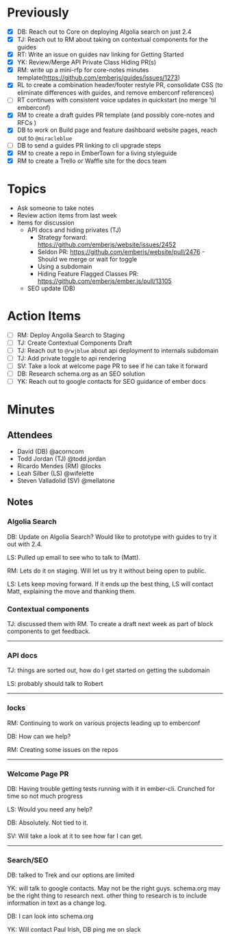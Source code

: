 # Previously

- [x] DB: Reach out to Core on deploying Algolia search on just 2.4
- [x] TJ: Reach out to RM about taking on contextual components for the guides
- [x] RT: Write an issue on guides nav linking for Getting Started
- [x] YK: Review/Merge API Private Class Hiding PR(s)
- [x] RM: write up a mini-rfp for core-notes minutes template(https://github.com/emberjs/guides/issues/1273)
- [x] RL to create a combination header/footer restyle PR, consolidate CSS (to eliminate differences with guides, and remove emberconf references)
- [ ] RT continues with consistent voice updates in quickstart (no merge 'til emberconf)
- [x] RM to create a draft guides PR template (and possibly core-notes and RFCs )
- [x] DB to work on Build page and feature dashboard website pages, reach out to `@miracleblue`
- [ ] DB to send a guides PR linking to cli upgrade steps
- [x] RM to create a repo in EmberTown for a living styleguide
- [x] RM to create a Trello or Waffle site for the docs team

# Topics

- Ask someone to take notes
- Review action items from last week
- Items for discussion
  - API docs and hiding privates (TJ)
    - Strategy forward: https://github.com/emberjs/website/issues/2452
    - Seldon PR: https://github.com/emberjs/website/pull/2476 - Should we merge or wait for toggle
    - Using a subdomain
    - Hiding Feature Flagged Classes PR: https://github.com/emberjs/ember.js/pull/13105
  - SEO update (DB)

# Action Items

- [ ] RM: Deploy Angolia Search to Staging
- [ ] TJ: Create Contextual Components Draft
- [ ] TJ: Reach out to `@rwjblue` about api deployment to internals subdomain
- [ ] TJ: Add private toggle to api rendering
- [ ] SV: Take a look at welcome page PR to see if he can take it forward
- [ ] DB: Research schema.org as an SEO solution
- [ ] YK: Reach out to google contacts for SEO guidance of ember docs

# Minutes

## Attendees

- David (DB) @acorncom
- Todd Jordan (TJ) @todd.jordan
- Ricardo Mendes (RM) @locks
- Leah Silber (LS) @wifelette
- Steven Valladolid (SV) @mellatone

## Notes

### Algolia Search

DB: Update on Algolia Search? Would like to prototype with guides to try it out with 2.4.

LS: Pulled up email to see who to talk to (Matt).

RM: Lets do it on staging. Will let us try it without being open to public.

LS: Lets keep moving forward. If it ends up the best thing, LS will contact Matt, explaining the move and thanking them.

### Contextual components

TJ: discussed them with RM. To create a draft next week as part of block components to get feedback.

---

### API docs

TJ: things are sorted out, how do I get started on getting the subdomain

LS: probably should talk to Robert

---

### locks

RM: Continuing to work on various projects leading up to emberconf

DB: How can we help?

RM: Creating some issues on the repos

---

### Welcome Page PR

DB: Having trouble getting tests running with it in ember-cli. Crunched for time so not much progress

LS: Would you need any help?

DB: Absolutely. Not tied to it.

SV: Will take a look at it to see how far I can get.

---

### Search/SEO

DB: talked to Trek and our options are limited

YK: will talk to google contacts. May not be the right guys. schema.org may be the right thing to research next. other thing to research is to include information in text as a change log.

DB: I can look into schema.org

YK: Will contact Paul Irish, DB ping me on slack

